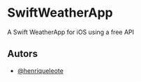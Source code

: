 # SwiftWeatherApp
A Swift WeatherApp for iOS using a free API


## Autors

- [@henriqueleote](https://www.github.com/henriqueleote)
